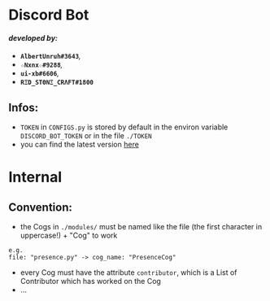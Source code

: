 # __**Discord Bot**__
#### _developed by:_
- **`AlbertUnruh#3643`**_,_
- **`☆Nxnx☆#9288`**_,_
- **`ui-xb#6606`**_,_
- **`RΞD_SΤΘΝΞ_CRΛFT#1800`**


## Infos:
- `TOKEN` in `CONFIGS.py` is stored by default in the environ variable `DISCORD_BOT_TOKEN` or in the file `./TOKEN`
- you can find the latest version [here](https://github.com/AlbertUnruh/HackathonLeer2021 "github.com/AlbertUnruh/HackathonLeer2021")


Internal
====

## Convention:
- the Cogs in `./modules/` must be named like the file (the first character in uppercase!) + "Cog" to work
```
e.g.
file: "presence.py" -> cog_name: "PresenceCog"
```
- every Cog must have the attribute `contributor`, which is a List of Contributor which has worked on the Cog
- ...
